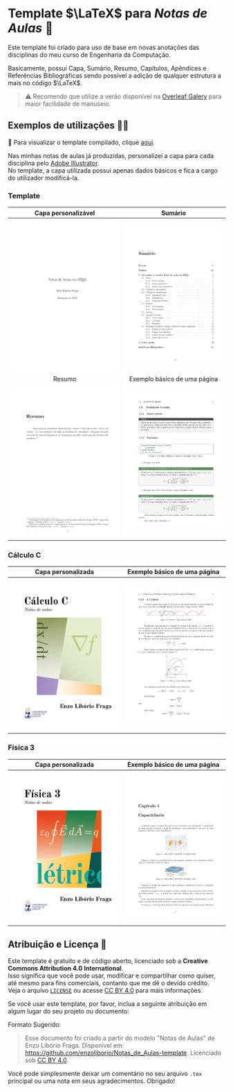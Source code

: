 # Template $\LaTeX$ para *Notas de Aulas* 📝

Este template foi criado para uso de base em novas anotações das disciplinas do meu curso de Engenharia da Computação.

Basicamente, possui Capa, Sumário, Resumo, Capítulos, Apêndices e Referências Bibliográficas sendo possível a adição de qualquer estrutura a mais no código $\LaTeX$.

> ⚠️ Recomendo que utilize a verão disponível na [Overleaf Galery]() para maior facilidade de manuseio.


## Exemplos de utilizações 👨‍💻

👀 Para visualizar o template compilado, clique [aqui](./Notas_de_Aulas_template.pdf).

Nas minhas notas de aulas já produzidas, personalizei a capa para cada disciplina pelo [Adobe Illustrator](https://www.adobe.com/br/products/illustrator.html).   
No template, a capa utilizada possui apenas dados básicos e fica a cargo do utilizador modificá-la.

### Template
| Capa personalizável | Sumário |
| :-----------------: | :--------------------------: |
| [<img src="exemplos/Notas_de_aulas-capa.jpg" alt="Capa personalizada" width="400">](exemplos/Notas_de_aulas-capa.jpg) | [<img src="exemplos/Notas_de_aulas-sumario.jpg" alt="Exemplo básico de uma página" width="400">](exemplos/Notas_de_aulas-sumario.jpg) |
| Resumo | Exemplo básico de uma página |
| [<img src="exemplos/Notas_de_aulas-resumo.jpg" alt="Capa personalizada" width="400">](exemplos/Notas_de_aulas-resumo.jpg) | [<img src="exemplos/Notas_de_aulas-pagina_exemplo.jpg" alt="Exemplo básico de uma página" width="400">](exemplos/Notas_de_aulas-pagina_exemplo.jpg) |

### Cálculo C
| Capa personalizada | Exemplo básico de uma página |
| :-----------------: | :--------------------------: |
| [<img src="exemplos/CalculoC-capa.jpg" alt="Capa personalizada" width="400">](exemplos/CalculoC-capa.jpg) | [<img src="exemplos/CalculoC-pagina_exemplo.jpg" alt="Exemplo básico de uma página" width="400">](exemplos/CalculoC-pagina_exemplo.jpg) |

### Física 3
| Capa personalizada | Exemplo básico de uma página |
| :-----------------: | :--------------------------: |
| [<img src="exemplos/Fisica3-capa.jpg" alt="Capa personalizada" width="400">](exemplos/Fisica3-capa.jpg) | [<img src="exemplos/Fisica3-pagina_exemplo.jpg" alt="Exemplo básico de uma página" width="400">](exemplos/Fisica3-pagina_exemplo.jpg) |


## Atribuição e Licença 🤝

Este template é gratuito e de código aberto, licenciado sob a **Creative Commons Attribution 4.0 International**.   
Isso significa que você pode usar, modificar e compartilhar como quiser, até mesmo para fins comerciais, contanto que me dê o devido crédito.   
Veja o arquivo [`LICENSE`](./LICENSE.md) ou acesse [CC BY 4.0](https://creativecommons.org/licenses/by/4.0/) para mais informações.

Se você usar este template, por favor, inclua a seguinte atribuição em algum lugar do seu projeto ou documento:

Formato Sugerido:

> Esse documento foi criado a partir do modelo "Notas de Aulas" de Enzo Libório Fraga. Disponível em: https://github.com/enzoliborio/Notas_de_Aulas-template. Licenciado sob [CC BY 4.0](https://creativecommons.org/licenses/by/4.0/).

Você pode simplesmente deixar um comentário no seu arquivo `.tex` principal ou uma nota em seus agradecimentos. Obrigado!
